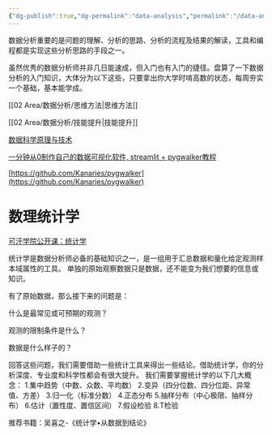 ```yaml
---
{"dg-publish":true,"dg-permalink":"data-analysis","permalink":"/data-analysis/","metatags":{"description":"这里是 🏡Davon的数字花园，是个人不断发展的想法的集合，作为半成品的思考，在可探索的空间中，随时间推移不断播种、修剪、塑造","og:site_name":"DavonOs","og:title":"数分思维入门","og:type":"article","og:url":"https://zuji.eu.org/data-analysis","og:image":null,"og:image:width":"400","og:image:alt":"articlecover","og:locale":"zh_cn"},"created":"2024-10-26T22:41:07.699+08:00","updated":"2025-05-08T11:03:06.154+08:00"}
---
```



数据分析重要的是问题的理解、分析的思路、分析的流程及结果的解读，工具和编程都是实现这些分析思路的手段之一。

虽然优秀的数据分析师并非几日能速成，但入门也有入门的捷径。盘算了一下数据分析的入门知识，大体分为以下这些，只要拿出你大学时啃高数的状态，每周夯实一个基础，基本能学成。

[[02 Area/数据分析/思维方法\|思维方法]]

[[02 Area/数据分析/技能提升\|技能提升]]

[数据科学原理与技术](https://ds100.org/course-notes/) 

[一分钟从0制作自己的数据可视化软件, streamlit + pygwalker教程](https://www.bilibili.com/video/BV11E421V74v/)

[https://github.com/Kanaries/pygwalker](https://github.com/Kanaries/pygwalker)

# 数理统计学

[可汗学院公开课：统计学](https://www.bilibili.com/video/BV1i4411e7sT/)

统计学是数据分析师必备的基础知识之一，是一组用于汇总数据和量化给定观测样本域属性的工具。 单独的原始观察数据只是数据，还不能变为我们想要的信息或知识。

有了原始数据，那么接下来的问题是：

什么是最常见或可预期的观测？

观测的限制条件是什么？

数据是什么样子的？

回答这些问题，我们需要借助一些统计工具来得出一些结论。借助统计学，你的分析深度、专业度和科学性都会有很大提升。
我们需要掌握统计学的以下几大概念：
1.集中趋势（中数、众数、平均数）
2.变异（四分位数、四分位距、异常值、方差）
3.归一化（标准分数）
4.正态分布
5.抽样分布（中心极限、抽样分布）
6.估计（置性度、置信区间）
7.假设检验
8.T检验

推荐书籍：吴喜之-《统计学•从数据到结论》

